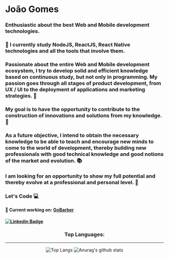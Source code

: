# João Gomes

### Enthusiastic about the best Web and Mobile development technologies.

### 🌱 I currently study NodeJS, ReactJS, React Native technologies and all the tools that involve them.

### Passionate about the entire Web and Mobile development ecosystem, I try to develop solid and efficient knowledge based on continuous study, but not only in programming. My passion goes through all stages of product development, from UX / UI to the deployment of applications and marketing strategies. 💜

### My goal is to have the opportunity to contribute to the construction of innovations and solutions from my knowledge. 🚧

### As a future objective, I intend to obtain the necessary knowledge to be able to teach and encourage new minds to come to the world of development, thereby building new professionals with good technical knowledge and good notions of the market and evolution. 📚

### I am looking for an opportunity to show my full potential and thereby evolve at a professional and personal level. 🚀

### Let's Code 💻 

#### 🔭 Current working on: [GoBarber](https://github.com/JoaoGomes5/GoBarber)

#### [![Linkedin Badge](https://img.shields.io/badge/-linkedin-%230077B5?style=for-the-badge&logo=linkedin&logoColor=white)](https://www.linkedin.com/in/jo%C3%A3o-gomes-b732541a4/)


<div align="center">
  
<h3>Top Languages:</h3>
<hr>

![Top Langs](https://github-readme-stats.vercel.app/api/top-langs/?username=JoaoGomes5&theme=tokyonight&show_icons=true)
![Anurag's github stats](https://github-readme-stats.vercel.app/api?username=JoaoGomes5&hide=contribs,prs&theme=tokyonight&show_icons=true)

</div>
